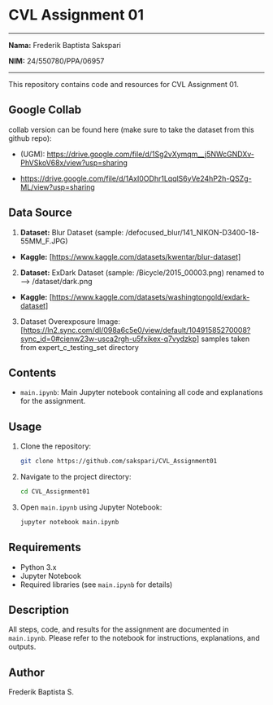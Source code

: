 # CVL Assignment 01

---
**Nama:** Frederik Baptista Sakspari

**NIM:** 24/550780/PPA/06957

---

This repository contains code and resources for CVL Assignment 01.

## Google Collab

collab version can be found here (make sure to take the dataset from this github repo): 
- (UGM): https://drive.google.com/file/d/1Sg2vXymqm__j5NWcGNDXv-PhVSkoV68x/view?usp=sharing

- https://drive.google.com/file/d/1AxI0ODhr1LqqlS6yVe24hP2h-QSZg-ML/view?usp=sharing

## Data Source

1. **Dataset:** Blur Dataset (sample: /defocused_blur/141_NIKON-D3400-18-55MM_F.JPG)
  * **Kaggle:** [https://www.kaggle.com/datasets/kwentar/blur-dataset]

2. **Dataset:** ExDark Dataset (sample: /Bicycle/2015_00003.png) renamed to --> /dataset/dark.png
  * **Kaggle:** [https://www.kaggle.com/datasets/washingtongold/exdark-dataset]

3. Dataset Overexposure Image: [https://ln2.sync.com/dl/098a6c5e0/view/default/10491585270008?sync_id=0#cienw23w-usca2rgh-u5fxikex-q7vydzkp]
   samples taken from expert_c_testing_set directory

## Contents

- `main.ipynb`: Main Jupyter notebook containing all code and explanations for the assignment.

## Usage

1. Clone the repository:
    ```bash
    git clone https://github.com/sakspari/CVL_Assignment01
    ```
2. Navigate to the project directory:
    ```bash
    cd CVL_Assignment01
    ```
3. Open `main.ipynb` using Jupyter Notebook:
    ```bash
    jupyter notebook main.ipynb
    ```

## Requirements

- Python 3.x
- Jupyter Notebook
- Required libraries (see `main.ipynb` for details)

## Description

All steps, code, and results for the assignment are documented in `main.ipynb`. Please refer to the notebook for instructions, explanations, and outputs.

## Author

Frederik Baptista S.
